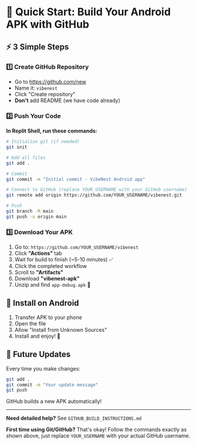 # 🚀 Quick Start: Build Your Android APK with GitHub

## ⚡ 3 Simple Steps

### 1️⃣ Create GitHub Repository
- Go to https://github.com/new
- Name it: `vibenest`
- Click "Create repository"
- **Don't** add README (we have code already)

### 2️⃣ Push Your Code

**In Replit Shell, run these commands:**

```bash
# Initialize git (if needed)
git init

# Add all files
git add .

# Commit
git commit -m "Initial commit - VibeNest Android app"

# Connect to GitHub (replace YOUR_USERNAME with your GitHub username)
git remote add origin https://github.com/YOUR_USERNAME/vibenest.git

# Push
git branch -M main
git push -u origin main
```

### 3️⃣ Download Your APK

1. Go to: `https://github.com/YOUR_USERNAME/vibenest`
2. Click **"Actions"** tab
3. Wait for build to finish (~5-10 minutes) ✅
4. Click the completed workflow
5. Scroll to **"Artifacts"**
6. Download **"vibenest-apk"**
7. Unzip and find `app-debug.apk` 📱

## 📱 Install on Android

1. Transfer APK to your phone
2. Open the file
3. Allow "Install from Unknown Sources"
4. Install and enjoy! 🎉

## 🔄 Future Updates

Every time you make changes:
```bash
git add .
git commit -m "Your update message"
git push
```

GitHub builds a new APK automatically!

---

**Need detailed help?** See `GITHUB_BUILD_INSTRUCTIONS.md`

**First time using Git/GitHub?** That's okay! Follow the commands exactly as shown above, just replace `YOUR_USERNAME` with your actual GitHub username.
